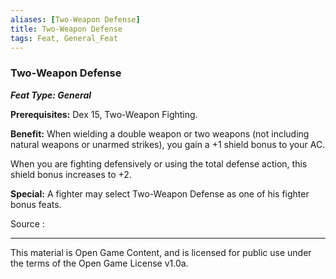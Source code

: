 ```yaml
---
aliases: [Two-Weapon Defense]
title: Two-Weapon Defense
tags: Feat, General_Feat
---
```

### Two-Weapon Defense 
***Feat Type: General***

**Prerequisites:** Dex 15, Two-Weapon Fighting.

**Benefit:** When wielding a double weapon or two weapons (not including
natural weapons or unarmed strikes), you gain a +1 shield bonus to your
AC.

When you are fighting defensively or using the total defense action,
this shield bonus increases to +2.

**Special:** A fighter may select Two-Weapon Defense as one of his
fighter bonus feats.


Source :

---

This material is Open Game Content, and is licensed for public use under
the terms of the Open Game License v1.0a.
